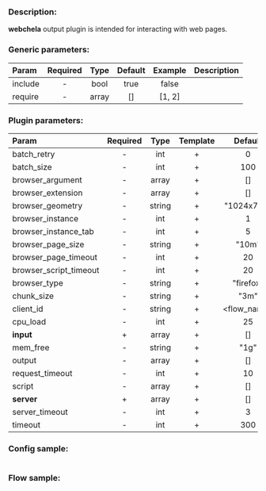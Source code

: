 ### Description:

**webchela** output plugin is intended for interacting with web pages.


### Generic parameters:

| Param   | Required | Type  | Default | Example | Description |
|:--------|:--------:|:-----:|:-------:|:-------:|:------------|
| include |    -     | bool  |  true   |  false  |             |
| require |    -     | array |   []    | [1, 2]  |             |


### Plugin parameters:

| Param                  | Required |  Type  | Template |   Default   |              Example              | Description |
|:-----------------------|:--------:|:------:|:--------:|:-----------:|:---------------------------------:|:------------|
| batch_retry            |    -     |  int   |    +     |      0      |                 3                 |             |
| batch_size             |    -     |  int   |    +     |     100     |                 9                 |             |
| browser_argument       |    -     | array  |    +     |     []      |       ["disable-infobars"]        |             |
| browser_extension      |    -     | array  |    +     |     []      |   ["bypass-paywalls-1.7.6.xpi"]   |             |
| browser_geometry       |    -     | string |    +     | "1024x768"  |            "1280x720"             |             |
| browser_instance       |    -     |  int   |    +     |      1      |                 3                 |             |
| browser_instance_tab   |    -     |  int   |    +     |      5      |                 3                 |             |
| browser_page_size      |    -     | string |    +     |    "10m"    |               "3m"                |             |
| browser_page_timeout   |    -     |  int   |    +     |     20      |                30                 |             |
| browser_script_timeout |    -     |  int   |    +     |     20      |                30                 |             |
| browser_type           |    -     | string |    +     |  "firefox"  |             "chrome"              |             |
| chunk_size             |    -     | string |    +     |    "3m"     |               "1m"                |             |
| client_id              |    -     | string |    +     | <flow_name> |          "group1-flow1"           |             |
| cpu_load               |    -     |  int   |    +     |     25      |                50                 |             |
| **input**              |    +     | array  |    +     |     []      |  ["data.array0", "data.array1"]   |             |
| mem_free               |    -     | string |    +     |    "1g"     |               "3g"                |             |
| output                 |    -     | array  |    +     |     []      |  ["data.array2", "data.array3"]   |             |
| request_timeout        |    -     |  int   |    +     |     10      |                30                 |             |
| script                 |    -     | array  |    +     |     []      | ["scripts.clicker", "return 42;"] |             |
| **server**             |    +     | array  |    +     |     []      |   ["server1.example.com:8080"]    |             |
| server_timeout         |    -     |  int   |    +     |      3      |                10                 |             |
| timeout                |    -     |  int   |    +     |     300     |                900                |             |


### Config sample:

```toml

```

### Flow sample:

```yaml
```

